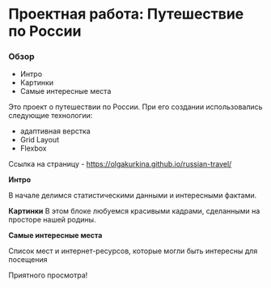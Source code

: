 # Проектная работа: Путешествие по России

### Обзор
* Интро
* Картинки
* Самые интересные места

Это проект о путешествии по России.
При его создании использовались следующие технологии:
* адаптивная верстка
* Grid Layout
* Flexbox

Ссылка на страницу - https://olgakurkina.github.io/russian-travel/

**Интро**

В начале делимся статистическими данными и интересными фактами.

**Картинки**
В этом блоке любуемся красивыми кадрами, сделанными на просторе нашей родины.

**Самые интересные места**

Список мест и интернет-ресурсов, которые могли быть интересны для посещения

Приятного просмотра!
